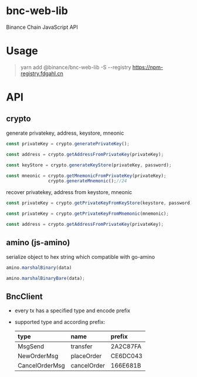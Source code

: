 # bnc-web-lib
Binance Chain JavaScript API

# Usage
> yarn add @binance/bnc-web-lib -S --registry https://npm-registry.fdgahl.cn

# API

## crypto

generate privatekey, address, keystore, mneonic

```js
const privateKey = crypto.generatePrivateKey();

const address = crypto.getAddressFromPrivateKey(privateKey);

const keyStore = crypto.generateKeyStore(privateKey, password);

const mneonic = crypto.getMnemonicFromPrivateKey(privateKey);
                crypto.generateMnemonic();//24
```

recover privatekey, address from keystore, mneonic

```js
const privateKey = crypto.getPrivateKeyFromKeyStore(keystore, password);

const privateKey = crypto.getPrivateKeyFromMnemonic(mnemonic);

const address = crypto.getAddressFromPrivateKey(privateKey);
```

## amino (js-amino)

serialize object to hex string which compatible with go-amino

```js
amino.marshalBinary(data)

amino.marshalBinaryBare(data);
```

## BncClient
- every tx has a specified type and encode prefix
- supported type and according prefix:

  |type|name|prefix|
  |:---|:---|:---
  |MsgSend|transfer|2A2C87FA|
  |NewOrderMsg|placeOrder|CE6DC043|
  |CancelOrderMsg|cancelOrder|166E681B|



